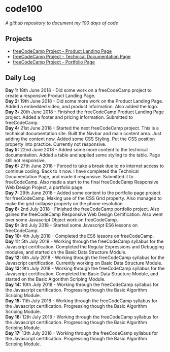 # code100
*A github repository to document my 100 days of code*

## Projects
- [freeCodeCamp Project - Product Landing Page](https://codepen.io/TheFlyer1983/full/GGENJa/)
- [freeCodeCamp Project - Technical Documentation Page](https://codepen.io/TheFlyer1983/full/oyqOOR/)
- [freeCodeCamp Project - Portfolio Page](https://codepen.io/TheFlyer1983/full/ZRqvmz/)

## Daily Log

**Day 1:** 18th June 2018 - Did some work on a freeCodeCamp project to create a responsive Product Landing Page.  
**Day 2:** 19th June 2018 - Did some more work on the Product Landing Page. Added a embedded video, and product information. Also added the logo.  
**Day 3:** 20th June 2018 - Finished the freeCodeCamp Product Landing Page project. Added a footer and pricing information. Submitted to freeCodeCamp.  
**Day 4:** 21st June 2018 - Started the next freeCodeCamp project. This is a technical documentation site. Built the Navbar and main content area. Just adding the content now. Added some CSS Styling. Put the CSS position property into practice. Currently not responsive.  
**Day 5:** 22nd June 2018 - Added some more content to the technical documentation. Added a table and applied some styling to the table. Page still not responsive.  
**Day 6:** 27th June 2018 - Forced to take a break due to no internet access to continue coding. Back to it now. I have completed the Technical Documentation Page, and made it responsive. Submitted it to freeCodeCamp. Also made a start to the final freeCodeCamp Responsive Web Design Project, a portfolio page.  
**Day 7:** 29th June 2018 - Added some content to the portfolio page project for freeCodeCamp. Making use of the CSS Grid property. Also managed to make the grid collapse properly on the phone resolution.  
**Day 8:** 2nd July 2018 - Finished the freeCodeCamp portfolio project. Also gained the freeCodeCamp Responsive Web Design Certification. Also went over some Javascript Object work on freeCodeCamp.  
**Day 9:** 3rd July 2018 - Started some Javascript ES6 lessons on freeCodeCamp.  
**Day 10:** 4th July 2018 - Completed the ES6 lessons on freeCodeCamp.  
**Day 11:** 5th July 2018 - Working through the freeCodeCamp syllabus for the Javascript certification. Completed the Regular Expressions and Debugging modules, and started on the Basic Data Structure Module.  
**Day 12:** 6th July 2018 - Working through the freeCodeCamp syllabus for the Javascript certification. Currently working on Basic Data Structure Module.  
**Day 13:** 9th July 2018 - Working through the freeCodeCamp syllabus for the Javascript certification. Completed the Basic Data Structure Module, and started on the Basic Algorithm Scriping Module.  
**Day 14:** 10th July 2018 - Working through the freeCodeCamp syllabus for the Javascript certification. Progressing though the Basic Algorithm Scriping Module.  
**Day 15:** 11th July 2018 - Working through the freeCodeCamp syllabus for the Javascript certification. Progressing though the Basic Algorithm Scriping Module.  
**Day 16:** 12th July 2018 - Working through the freeCodeCamp syllabus for the Javascript certification. Progressing though the Basic Algorithm Scriping Module.  
**Day 17:** 13th July 2018 - Working through the freeCodeCamp syllabus for the Javascript certification. Progressing though the Basic Algorithm Scriping Module.  

